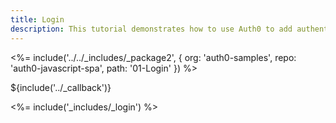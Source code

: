 ```yaml
---
title: Login
description: This tutorial demonstrates how to use Auth0 to add authentication and authorization to your web app
---
```


<%= include('../../_includes/_package2', {
  org: 'auth0-samples',
  repo: 'auth0-javascript-spa',
  path: '01-Login'
}) %>

${include('../\_callback')}

<%= include('_includes/_login') %>
